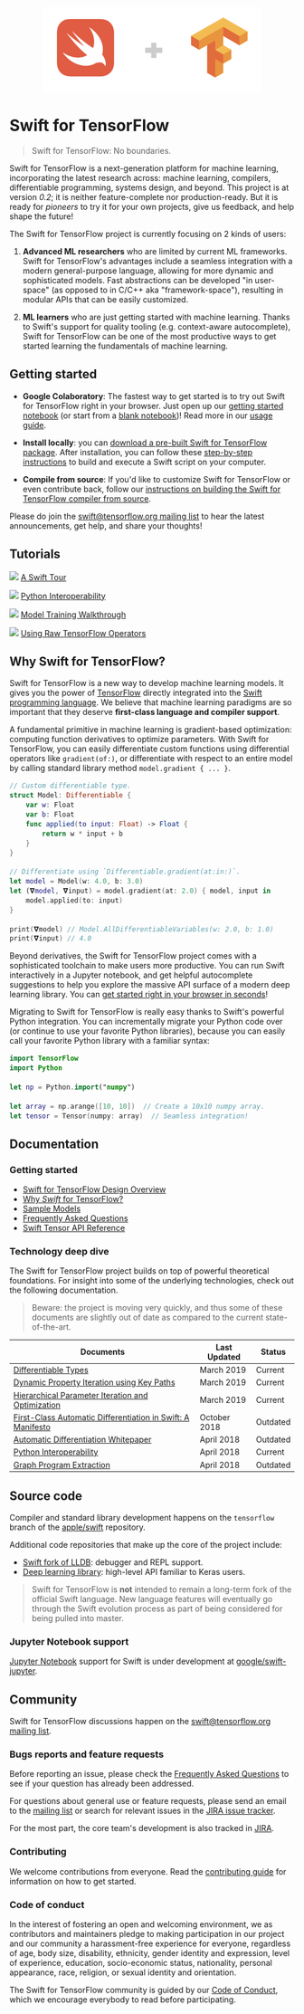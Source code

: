 <p align="center">
  <img src="images/logo.png">
</p>

# Swift for TensorFlow

> Swift for TensorFlow: No boundaries.

Swift for TensorFlow is a next-generation platform for machine learning,
incorporating the latest research across: machine learning, compilers,
differentiable programming, systems design, and beyond. This project is at
version _0.2_; it is neither feature-complete nor production-ready. But it is
ready for _pioneers_ to try it for your own projects, give us feedback, and help
shape the future!

The Swift for TensorFlow project is currently focusing on 2 kinds of users:

 1. **Advanced ML researchers** who are limited by current ML frameworks.
    Swift for TensorFlow's advantages include a seamless integration with a modern general-purpose
    language, allowing for more dynamic and sophisticated models. Fast
    abstractions can be developed "in user-space" (as opposed to in C/C++
    aka "framework-space"), resulting in modular APIs that can be easily
    customized.

 2. **ML learners** who are just getting started with machine learning. Thanks
    to Swift's support for quality tooling (e.g. context-aware autocomplete),
    Swift for TensorFlow can be one of the most productive ways to get started
    learning the fundamentals of machine learning.

## Getting started

- **Google Colaboratory**: The fastest way to get started is to try out Swift
   for TensorFlow right in your browser. Just open up our [getting started
   notebook](https://colab.research.google.com/github/tensorflow/swift/blob/master/docs/site/tutorials/walkthrough.ipynb)
   (or start from a [blank
   notebook](https://colab.research.google.com/github/tensorflow/swift/blob/master/notebooks/blank_swift.ipynb))!
   Read more in our [usage guide](Usage.md).

- **Install locally**: you can [download a pre-built Swift for TensorFlow
   package](Installation.md). After installation, you can follow these
   [step-by-step instructions](Usage.md) to build and execute a Swift script on
   your computer.

- **Compile from source**: If you'd like to customize Swift for TensorFlow or
   even contribute back, follow our [instructions on building the Swift for
   TensorFlow compiler from
   source](https://github.com/apple/swift/tree/tensorflow).

Please do join the
[swift@tensorflow.org mailing list](https://groups.google.com/a/tensorflow.org/d/forum/swift)
to hear the latest announcements, get help, and share your thoughts!

## Tutorials

![](https://www.tensorflow.org/images/colab_logo_32px.png) [A Swift Tour](https://colab.sandbox.google.com/github/tensorflow/swift/blob/master/docs/site/tutorials/a_swift_tour.ipynb)

![](https://www.tensorflow.org/images/colab_logo_32px.png) [Python Interoperability](https://colab.sandbox.google.com/github/tensorflow/swift/blob/master/docs/site/tutorials/python_interoperability.ipynb)

![](https://www.tensorflow.org/images/colab_logo_32px.png) [Model Training Walkthrough](https://colab.sandbox.google.com/github/tensorflow/swift/blob/master/docs/site/tutorials/walkthrough.ipynb)

![](https://www.tensorflow.org/images/colab_logo_32px.png) [Using Raw TensorFlow Operators](https://colab.sandbox.google.com/github/tensorflow/swift/blob/master/docs/site/tutorials/using_raw_tensorflow_operators.ipynb)

## Why Swift for TensorFlow?

Swift for TensorFlow is a new way to develop machine learning models. It
gives you the power of
[TensorFlow](https://www.tensorflow.org) directly integrated into the
[Swift programming language](https://swift.org/about). We believe that
machine learning paradigms are so important that they deserve
**first-class language and compiler support**. 

A fundamental primitive in machine learning is gradient-based optimization:
computing function derivatives to optimize parameters. With Swift for
TensorFlow, you can easily differentiate custom functions using differential
operators like `gradient(of:)`, or differentiate with respect to an entire
model by calling standard library method `model.gradient { ... }`.

```swift
// Custom differentiable type.
struct Model: Differentiable {
    var w: Float
    var b: Float
    func applied(to input: Float) -> Float {
        return w * input + b
    }
}

// Differentiate using `Differentiable.gradient(at:in:)`.
let model = Model(w: 4.0, b: 3.0)
let (𝛁model, 𝛁input) = model.gradient(at: 2.0) { model, input in
    model.applied(to: input)
}

print(𝛁model) // Model.AllDifferentiableVariables(w: 2.0, b: 1.0)
print(𝛁input) // 4.0
```

Beyond derivatives, the Swift for TensorFlow project comes with a sophisticated toolchain
to make users more productive. You can run Swift interactively in a Jupyter
notebook, and get helpful autocomplete suggestions to help you explore the
massive API surface of a modern deep learning library. You can [get started
right in your browser in
seconds](https://colab.research.google.com/github/tensorflow/swift/blob/master/docs/site/tutorials/walkthrough.ipynb)!

Migrating to Swift for TensorFlow is really easy thanks to Swift's powerful Python integration.
You can incrementally migrate your Python code over (or continue to use your
favorite Python libraries), because you can easily call your favorite Python
library with a familiar syntax:

```swift
import TensorFlow
import Python

let np = Python.import("numpy")

let array = np.arange([10, 10])  // Create a 10x10 numpy array.
let tensor = Tensor(numpy: array)  // Seamless integration!
```

## Documentation

### Getting started

- [Swift for TensorFlow Design Overview](docs/DesignOverview.md)
- [Why *Swift* for TensorFlow?](docs/WhySwiftForTensorFlow.md)
- [Sample Models](https://github.com/tensorflow/swift-models)
- [Frequently Asked Questions](FAQ.md)
- [Swift Tensor API Reference](https://www.tensorflow.org/api_docs/swift/Structs/Tensor)

### Technology deep dive

The Swift for TensorFlow project builds on top of powerful theoretical
foundations. For insight into some of the underlying technologies, check
out the following documentation.

> Beware: the project is moving very quickly, and thus some of these documents
> are slightly out of date as compared to the current state-of-the-art.

Documents | Last Updated | Status |
--------- | ------------ | ------ |
[Differentiable Types](docs/DifferentiableTypes.md) | March 2019 | Current
[Dynamic Property Iteration using Key Paths](docs/DynamicPropertyIteration.md) | March 2019 | Current
[Hierarchical Parameter Iteration and Optimization](docs/ParameterOptimization.md) | March 2019 | Current
[First-Class Automatic Differentiation in Swift: A Manifesto](https://gist.github.com/rxwei/30ba75ce092ab3b0dce4bde1fc2c9f1d) | October 2018 | Outdated
[Automatic Differentiation Whitepaper](docs/AutomaticDifferentiation.md) | April 2018 | Outdated
[Python Interoperability](docs/PythonInteroperability.md) | April 2018 | Current
[Graph Program Extraction](docs/GraphProgramExtraction.md) | April 2018 | Outdated

## Source code

Compiler and standard library development happens on the `tensorflow` branch of
the [apple/swift](https://github.com/apple/swift/tree/tensorflow) repository.

Additional code repositories that make up the core of the project include:

 - [Swift fork of LLDB](http://github.com/apple/swift-lldb/tree/tensorflow):
   debugger and REPL support.
 - [Deep learning library](https://github.com/tensorflow/swift-apis): high-level
   API familiar to Keras users.

> Swift for TensorFlow is **not** intended to remain a long-term fork of the official 
> Swift language. New language features will eventually go through the Swift evolution process
> as part of being considered for being pulled into master.

### Jupyter Notebook support

[Jupyter Notebook](http://jupyter.org/) support for Swift is under development at
[google/swift-jupyter](https://github.com/google/swift-jupyter).

## Community

Swift for TensorFlow discussions happen on the
[swift@tensorflow.org mailing list](https://groups.google.com/a/tensorflow.org/d/forum/swift).

### Bugs reports and feature requests

Before reporting an issue, please check the [Frequently Asked Questions](FAQ.md)
to see if your question has already been addressed.

For questions about general use or feature requests, please send an email to
the [mailing list](mailto:swift@tensorflow.org) or search for relevant issues
in the [JIRA issue tracker](https://bugs.swift.org/projects/TF/issues/?filter=allopenissues).

For the most part, the core team's development is also tracked in
[JIRA](https://bugs.swift.org/secure/RapidBoard.jspa?rapidView=17&projectKey=TF&view=planning).

### Contributing

We welcome contributions from everyone. Read the [contributing guide](Contributing.md) for information on how to get started.

### Code of conduct

In the interest of fostering an open and welcoming environment, we as
contributors and maintainers pledge to making participation in our project and
our community a harassment-free experience for everyone, regardless of age, body
size, disability, ethnicity, gender identity and expression, level of
experience, education, socio-economic status, nationality, personal appearance,
race, religion, or sexual identity and orientation.

The Swift for TensorFlow community is guided by our [Code of
Conduct](CODE_OF_CONDUCT.md), which we encourage everybody to read before
participating.

